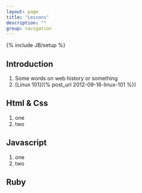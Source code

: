 ```yaml
---
layout: page
title: "Lessons"
description: ""
group: navigation
---
```

{% include JB/setup %}

Introduction
--------------
1. Some words on web history or something
2. [Linux 101]({% post_url 2012-09-16-linux-101 %})

Html & Css
-----
1. one
2. two

Javascript
----------
1. one
2. two



Ruby
----



<!--- Html


<ul>
  {% assign pages_list = site.categories['html'] %}  
  {% include JB/pages_list %}
</ul> 

CSS
<ul>
  {% assign pages_list = site.categories['css'] %}  
  {% include JB/pages_list %}
</ul>

Javascript
<ul>
  {% assign pages_list = site.categories['javascript'] %}  
  {% include JB/pages_list %}
</ul>
-->